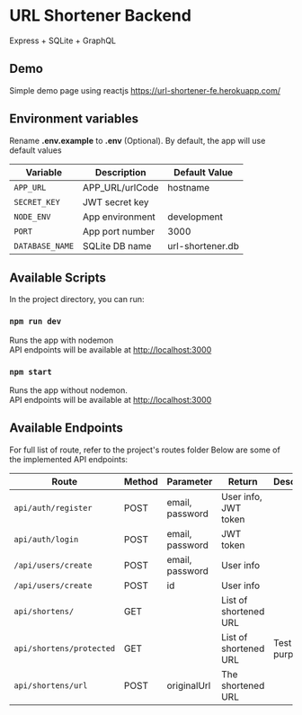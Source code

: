 # URL Shortener Backend
Express + SQLite + GraphQL

## Demo
Simple demo page using reactjs
https://url-shortener-fe.herokuapp.com/

## Environment variables

Rename <b>.env.example</b> to <b>.env</b> (Optional). By default, the app will use default values<br />

| Variable         | Description          | Default Value    |
| ---------------- | ---------------------| -----------------|
| `APP_URL`        | APP_URL/urlCode      | hostname         |
| `SECRET_KEY`     | JWT secret key       |                  |
| `NODE_ENV`       | App environment      | development      |
| `PORT`           | App port number      | 3000             |
| `DATABASE_NAME`  | SQLite DB name       | url-shortener.db |

## Available Scripts

In the project directory, you can run:

### `npm run dev`

Runs the app with nodemon<br />
API endpoints will be available at [http://localhost:3000](http://localhost:3000)

### `npm start`

Runs the app without nodemon.<br />
API endpoints will be available at [http://localhost:3000](http://localhost:3000)

## Available Endpoints

For full list of route, refer to the project's routes folder
Below are some of the implemented API endpoints:

| Route                    | Method | Parameter            | Return                | Descriptions     |
| ------------------------ | ------ | ---------------------| --------------------- | -----------------|
| `api/auth/register`      | POST   | email, password      | User info, JWT token  |                  |
| `api/auth/login`         | POST   | email, password      | JWT token             |                  |
| `/api/users/create`      | POST   | email, password      | User info             |                  |
| `/api/users/create`      | POST   | id                   | User info             |                  |
| `api/shortens/`          | GET    |                      | List of shortened URL |                  |
| `api/shortens/protected` | GET    |                      | List of shortened URL | Test JWT purpose |
| `api/shortens/url`       | POST   | originalUrl          | The shortened URL     |                  |
